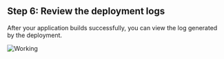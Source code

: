 

## Step 6: Review the deployment logs

After your application builds successfully, you can view the log generated by the deployment.

![Working](http://assets.cloud66.com/help/images/first_stack_preparing.png)

